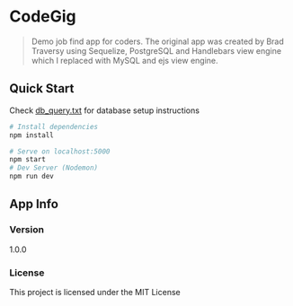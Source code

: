 # CodeGig

> Demo job find app for coders. The original app was created by Brad Traversy using Sequelize, PostgreSQL and Handlebars view engine which I replaced with MySQL and ejs view engine.

## Quick Start
Check [db_query.txt](db_query.txt) for database setup instructions

``` bash
# Install dependencies
npm install

# Serve on localhost:5000
npm start
# Dev Server (Nodemon)
npm run dev
```

## App Info

### Version

1.0.0

### License

This project is licensed under the MIT License

